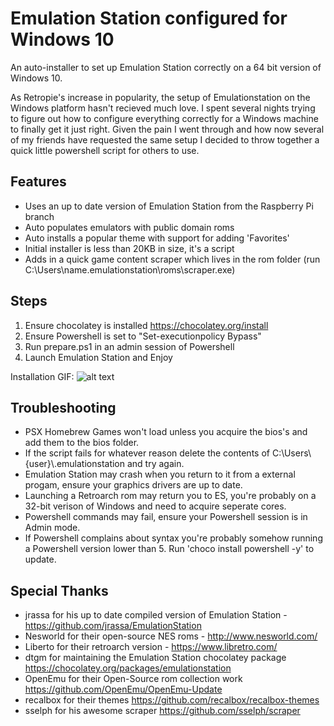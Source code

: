 Emulation Station configured for Windows 10
======

An auto-installer to set up Emulation Station correctly on a 64 bit version of Windows 10.

As Retropie's increase in popularity, the setup of Emulationstation on the Windows platform hasn't recieved much love. 
I spent several nights trying to figure out how to configure everything correctly for a Windows machine to finally get it just right. Given the pain I went through and how now several of my friends have requested the same setup I decided to throw together a quick little powershell script for others to use.

Features
------
- Uses an up to date version of Emulation Station from the Raspberry Pi branch
- Auto populates emulators with public domain roms
- Auto installs a popular theme with support for adding 'Favorites'
- Initial installer is less than 20KB in size, it's a script
- Adds in a quick game content scraper which lives in the rom folder (run C:\Users\name\.emulationstation\roms\scraper.exe)

Steps
------
1. Ensure chocolatey is installed https://chocolatey.org/install
2. Ensure Powershell is set to "Set-executionpolicy Bypass"
3. Run prepare.ps1 in an admin session of Powershell
4. Launch Emulation Station and Enjoy

Installation GIF:
![alt text](https://github.com/Francommit/github_gif_dump/blob/master/installation-instructions.gif?raw=true)



Troubleshooting
------
- PSX Homebrew Games won't load unless you acquire the bios's and add them to the bios folder.
- If the script fails for whatever reason delete the contents of C:\Users\\{user}\\.emulationstation and try again.
- Emulation Station may crash when you return to it from a external progam, ensure your graphics drivers are up to date.
- Launching a Retroarch rom may return you to ES, you're probably on a 32-bit verison of Windows and need to acquire seperate cores.
- Powershell commands may fail, ensure your Powershell session is in Admin mode.
- If Powershell complains about syntax you're probably somehow running a Powershell version lower than 5. Run 'choco install powershell -y' to update.

Special Thanks
------
- jrassa for his up to date compiled version of Emulation Station - https://github.com/jrassa/EmulationStation
- Nesworld for their open-source NES roms - http://www.nesworld.com/
- Liberto for their retroarch version - https://www.libretro.com/
- dtgm for maintaining the Emulation Station chocolatey package https://chocolatey.org/packages/emulationstation
- OpenEmu for their Open-Source rom collection work https://github.com/OpenEmu/OpenEmu-Update
- recalbox for their themes https://github.com/recalbox/recalbox-themes
- sselph for his awesome scraper https://github.com/sselph/scraper
